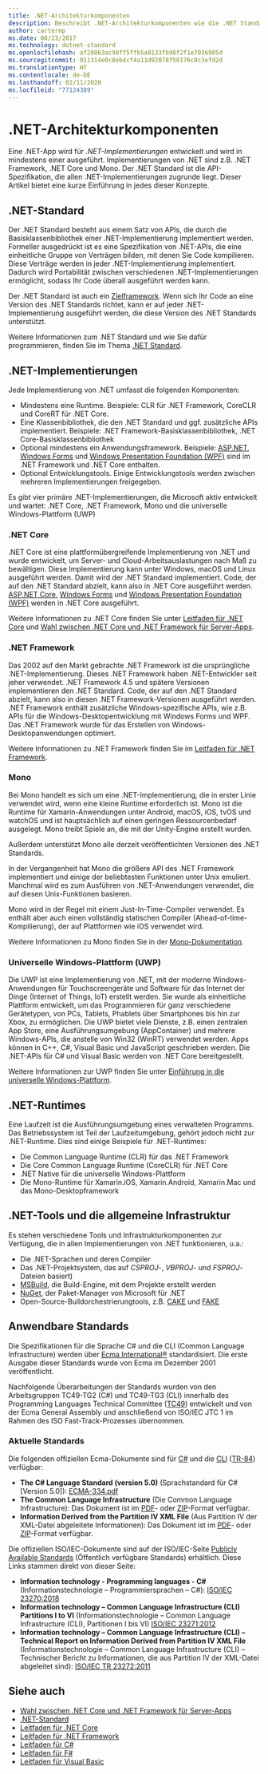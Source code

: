 ```yaml
---
title: .NET-Architekturkomponenten
description: Beschreibt .NET-Architekturkomponenten wie die .NET Standardbibliothek, .NET-Implementierungen sowie .NET-Runtimes und -Tools
author: cartermp
ms.date: 08/23/2017
ms.technology: dotnet-standard
ms.openlocfilehash: af28863ac98ff5ffb5a8133fb98f2f1e7036985d
ms.sourcegitcommit: 011314e0c8eb4cf4a11d92078f58176c8c3efd2d
ms.translationtype: HT
ms.contentlocale: de-DE
ms.lasthandoff: 02/11/2020
ms.locfileid: "77124389"
---
```

# <a name="net-architectural-components"></a>.NET-Architekturkomponenten

Eine .NET-App wird für *.NET-Implementierungen* entwickelt und wird in mindestens einer ausgeführt.  Implementierungen von .NET sind z.B. .NET Framework, .NET Core und Mono. Der .NET Standard ist die API-Spezifikation, die allen .NET-Implementierungen zugrunde liegt. Dieser Artikel bietet eine kurze Einführung in jedes dieser Konzepte.

## <a name="net-standard"></a>.NET-Standard

Der .NET Standard besteht aus einem Satz von APIs, die durch die Basisklassenbibliothek einer .NET-Implementierung implementiert werden. Formeller ausgedrückt ist es eine Spezifikation von .NET-APIs, die eine einheitliche Gruppe von Verträgen bilden, mit denen Sie Code kompilieren. Diese Verträge werden in jeder .NET-Implementierung implementiert. Dadurch wird Portabilität zwischen verschiedenen .NET-Implementierungen ermöglicht, sodass Ihr Code überall ausgeführt werden kann.

Der .NET Standard ist auch ein [Zielframework](glossary.md#target-framework). Wenn sich Ihr Code an eine Version des .NET Standards richtet, kann er auf jeder .NET-Implementierung ausgeführt werden, die diese Version des .NET Standards unterstützt.

Weitere Informationen zum .NET Standard und wie Sie dafür programmieren, finden Sie im Thema [.NET Standard](net-standard.md).

## <a name="net-implementations"></a>.NET-Implementierungen

Jede Implementierung von .NET umfasst die folgenden Komponenten:

- Mindestens eine Runtime. Beispiele: CLR für .NET Framework, CoreCLR und CoreRT für .NET Core.
- Eine Klassenbibliothek, die den .NET Standard und ggf. zusätzliche APIs implementiert. Beispiele: .NET Framework-Basisklassenbibliothek, .NET Core-Basisklassenbibliothek
- Optional mindestens ein Anwendungsframework. Beispiele: [ASP.NET](https://www.asp.net/), [Windows Forms](../framework/winforms/windows-forms-overview.md) und [Windows Presentation Foundation (WPF)](../framework/wpf/index.md) sind im .NET Framework und .NET Core enthalten.
- Optional Entwicklungstools. Einige Entwicklungstools werden zwischen mehreren Implementierungen freigegeben.

Es gibt vier primäre .NET-Implementierungen, die Microsoft aktiv entwickelt und wartet: .NET Core, .NET Framework, Mono und die universelle Windows-Plattform (UWP)

### <a name="net-core"></a>.NET Core

.NET Core ist eine plattformübergreifende Implementierung von .NET und wurde entwickelt, um Server- und Cloud-Arbeitsauslastungen nach Maß zu bewältigen. Diese Implementierung kann unter Windows, macOS und Linux ausgeführt werden. Damit wird der .NET Standard implementiert. Code, der auf den .NET Standard abzielt, kann also in .NET Core ausgeführt werden. [ASP.NET Core](https://dotnet.microsoft.com/learn/aspnet/what-is-aspnet-core), [Windows Forms](../framework/winforms/windows-forms-overview.md) und [Windows Presentation Foundation (WPF)](../framework/wpf/index.md) werden in .NET Core ausgeführt.

Weitere Informationen zu .NET Core finden Sie unter [Leitfaden für .NET Core](../core/index.md) und [Wahl zwischen .NET Core und .NET Framework für Server-Apps](choosing-core-framework-server.md).

### <a name="net-framework"></a>.NET Framework

Das 2002 auf den Markt gebrachte .NET Framework ist die ursprüngliche .NET-Implementierung. Dieses .NET Framework haben .NET-Entwickler seit jeher verwendet. .NET Framework 4.5 und spätere Versionen implementieren den .NET Standard. Code, der auf den .NET Standard abzielt, kann also in diesen .NET Framework-Versionen ausgeführt werden. .NET Framework enthält zusätzliche Windows-spezifische APIs, wie z.B. APIs für die Windows-Desktopentwicklung mit Windows Forms und WPF. Das .NET Framework wurde für das Erstellen von Windows-Desktopanwendungen optimiert.

Weitere Informationen zu .NET Framework finden Sie im [Leitfaden für .NET Framework](../framework/index.md).

### <a name="mono"></a>Mono

Bei Mono handelt es sich um eine .NET-Implementierung, die in erster Linie verwendet wird, wenn eine kleine Runtime erforderlich ist. Mono ist die Runtime für Xamarin-Anwendungen unter Android, macOS, iOS, tvOS und watchOS und ist hauptsächlich auf einen geringen Ressourcenbedarf ausgelegt. Mono treibt Spiele an, die mit der Unity-Engine erstellt wurden.

Außerdem unterstützt Mono alle derzeit veröffentlichten Versionen des .NET Standards.

In der Vergangenheit hat Mono die größere API des .NET Framework implementiert und einige der beliebtesten Funktionen unter Unix emuliert. Manchmal wird es zum Ausführen von .NET-Anwendungen verwendet, die auf diesen Unix-Funktionen basieren.

Mono wird in der Regel mit einem Just-In-Time-Compiler verwendet. Es enthält aber auch einen vollständig statischen Compiler (Ahead-of-time-Kompilierung), der auf Plattformen wie iOS verwendet wird.

Weitere Informationen zu Mono finden Sie in der [Mono-Dokumentation](https://www.mono-project.com/docs/).

### <a name="universal-windows-platform-uwp"></a>Universelle Windows-Plattform (UWP)

Die UWP ist eine Implementierung von .NET, mit der moderne Windows-Anwendungen für Touchscreengeräte und Software für das Internet der Dinge (Internet of Things, IoT) erstellt werden. Sie wurde als einheitliche Plattform entwickelt, um das Programmieren für ganz verschiedene Gerätetypen, von PCs, Tablets, Phablets über Smartphones bis hin zur Xbox, zu ermöglichen. Die UWP bietet viele Dienste, z.B. einen zentralen App Store, eine Ausführungsumgebung (AppContainer) und mehrere Windows-APIs, die anstelle von Win32 (WinRT) verwendet werden. Apps können in C++, C#, Visual Basic und JavaScript geschrieben werden. Die .NET-APIs für C# und Visual Basic werden von .NET Core bereitgestellt.

Weitere Informationen zur UWP finden Sie unter [Einführung in die universelle Windows-Plattform](/windows/uwp/get-started/universal-application-platform-guide).

## <a name="net-runtimes"></a>.NET-Runtimes

Eine Laufzeit ist die Ausführungsumgebung eines verwalteten Programms. Das Betriebssystem ist Teil der Laufzeitumgebung, gehört jedoch nicht zur .NET-Runtime. Dies sind einige Beispiele für .NET-Runtimes:

- Die Common Language Runtime (CLR) für das .NET Framework
- Die Core Common Language Runtime (CoreCLR) für .NET Core
- .NET Native für die universelle Windows-Plattform 
- Die Mono-Runtime für Xamarin.iOS, Xamarin.Android, Xamarin.Mac und das Mono-Desktopframework

## <a name="net-tooling-and-common-infrastructure"></a>.NET-Tools und die allgemeine Infrastruktur

Es stehen verschiedene Tools und Infrastrukturkomponenten zur Verfügung, die in allen Implementierungen von .NET funktionieren, u.a.:

- Die .NET-Sprachen und deren Compiler
- Das .NET-Projektsystem, das auf *CSPROJ*-, *VBPROJ*- und *FSPROJ*-Dateien basiert)
- [MSBuild](/visualstudio/msbuild/msbuild), die Build-Engine, mit dem Projekte erstellt werden
- [NuGet](/nuget/), der Paket-Manager von Microsoft für .NET
- Open-Source-Buildorchestrierungtools, z.B. [CAKE](https://cakebuild.net/) und [FAKE](https://fake.build/)

## <a name="applicable-standards"></a>Anwendbare Standards

Die Spezifikationen für die Sprache C# und die CLI (Common Language Infrastructure) werden über [Ecma International®](https://www.ecma-international.org/) standardisiert. Die erste Ausgabe dieser Standards wurde von Ecma im Dezember 2001 veröffentlicht.

Nachfolgende Überarbeitungen der Standards wurden von den Arbeitsgruppen TC49-TG2 (C#) und TC49-TG3 (CLI) innerhalb des Programming Languages Technical Committee ([TC49](https://www.ecma-international.org/memento/tc49.htm)) entwickelt und von der Ecma General Assembly und anschließend von ISO/IEC JTC 1 im Rahmen des ISO Fast-Track-Prozesses übernommen.

### <a name="latest-standards"></a>Aktuelle Standards

Die folgenden offiziellen Ecma-Dokumente sind für [C#](http://www.ecma-international.org/publications/standards/Ecma-334.htm) und die [CLI](http://www.ecma-international.org/publications/standards/Ecma-335.htm) ([TR-84](http://www.ecma-international.org/publications/techreports/E-TR-084.htm)) verfügbar:

- **The C# Language Standard (version 5.0)** (Sprachstandard für C# [Version 5.0]): [ECMA-334.pdf](https://www.ecma-international.org/publications/files/ECMA-ST/ECMA-334.pdf)
- **The Common Language Infrastructure** (Die Common Language Infrastructure): Das Dokument ist im [PDF](https://www.ecma-international.org/publications/files/ECMA-ST/ECMA-335.pdf)- oder [ZIP](https://www.ecma-international.org/publications/files/ECMA-ST/ECMA-335.zip)-Format verfügbar.
- **Information Derived from the Partition IV XML File** (Aus Partition IV der XML-Datei abgeleitete Informationen): Das Dokument ist im [PDF](https://www.ecma-international.org/publications/files/ECMA-TR/ECMA%20TR-084.pdf)- oder [ZIP](https://www.ecma-international.org/publications/files/ECMA-TR/TR-084.zip)-Format verfügbar.
 
Die offiziellen ISO/IEC-Dokumente sind auf der ISO/IEC-Seite [Publicly Available Standards](https://standards.iso.org/ittf/PubliclyAvailableStandards/) (Öffentlich verfügbare Standards) erhältlich. Diese Links stammen direkt von dieser Seite:

- **Information technology - Programming languages - C#** (Informationstechnologie – Programmiersprachen – C#): [ISO/IEC 23270:2018](https://standards.iso.org/ittf/PubliclyAvailableStandards/c075178_ISO_IEC_23270_2018.zip)
- **Information technology – Common Language Infrastructure (CLI) Partitions I to VI** (Informationstechnologie – Common Language Infrastructure (CLI), Partitionen I bis VI) [ISO/IEC 23271:2012](https://standards.iso.org/ittf/PubliclyAvailableStandards/c058046_ISO_IEC_23271_2012(E).zip)
- **Information technology – Common Language Infrastructure (CLI) – Technical Report on Information Derived from Partition IV XML File** (Informationstechnologie – Common Language Infrastructure (CLI) – Technischer Bericht zu Informationen, die aus Partition IV der XML-Datei abgeleitet sind): [ISO/IEC TR 23272:2011](https://standards.iso.org/ittf/PubliclyAvailableStandards/c057955_ISO_IEC_TR_23272_2011.zip)

## <a name="see-also"></a>Siehe auch

- [Wahl zwischen .NET Core und .NET Framework für Server-Apps](choosing-core-framework-server.md)
- [.NET-Standard](net-standard.md)
- [Leitfaden für .NET Core](../core/index.md)
- [Leitfaden für .NET Framework](../framework/index.md)
- [Leitfaden für C#](../csharp/index.yml)
- [Leitfaden für F#](../fsharp/index.yml)
- [Leitfaden für Visual Basic](../visual-basic/index.yml)
